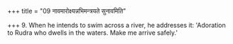 +++
title = "09 नावमारोक्ष्यन्नभिमन्त्रयते सुनावमिति"

+++
9. When he intends to swim across a river, he addresses it: 'Adoration to Rudra who dwells in the waters. Make me arrive safely.'
